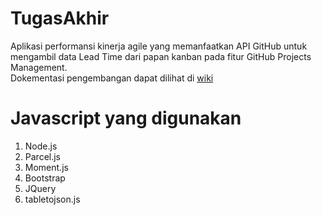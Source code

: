 # TugasAkhir
Aplikasi performansi kinerja agile yang memanfaatkan API GitHub untuk mengambil data Lead Time dari papan kanban pada fitur GitHub Projects Management.<br>
Dokementasi pengembangan dapat dilihat di [wiki](https://github.com/adhyaksasb/TugasAkhir/wiki/)


# Javascript yang digunakan
1. Node.js <br>
2. Parcel.js <br>
3. Moment.js <br>
4. Bootstrap <br>
5. JQuery <br>
6. tabletojson.js
